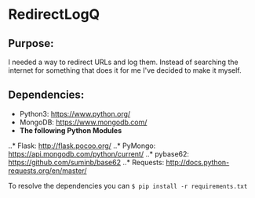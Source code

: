 # RedirectLogQ


## Purpose:

I needed a way to redirect URLs and log them. Instead of searching the internet for something that does it for me I've decided to make it myself.



## Dependencies:

* Python3: https://www.python.org/
* MongoDB: https://www.mongodb.com/
* **The following Python Modules**

..* Flask: http://flask.pocoo.org/
..* PyMongo: https://api.mongodb.com/python/current/
..* pybase62: https://github.com/suminb/base62
..* Requests: http://docs.python-requests.org/en/master/

To resolve the dependencies you can ```$ pip install -r requirements.txt```